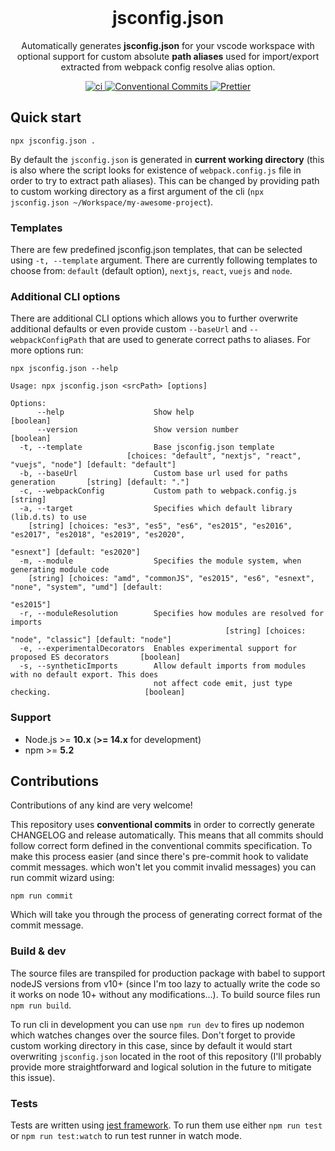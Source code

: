 <br>
<h1 align="center">jsconfig.json</h1>
<p align="center">
    Automatically generates <b>jsconfig.json</b> for your vscode workspace with optional support for custom absolute <b>path aliases</b> used for import/export extracted from webpack config resolve alias option.
</p>
<p align="center">
    <a href="https://github.com/jsimck/jsconfig.json/actions/workflows/build.yml">
        <img alt="ci" src="https://github.com/jsimck/jsconfig.json/actions/workflows/build.yml/badge.svg?branch=main">
    </a>
    <a href="https://conventionalcommits.org">
        <img alt="Conventional Commits" src="https://img.shields.io/badge/  Conventional%20Commits-1.0.0-yellow.svg">
    </a>
    <a href="https://github.com/prettier/prettier">
        <img alt="Prettier" src="https://img.shields.io/badge/code_style-prettier-ff69b4.svg?style=flat-square">
    </a>
</p>

## Quick start
```console
npx jsconfig.json .
```

By default the `jsconfig.json` is generated in **current working directory** (this is also where the script looks for existence of `webpack.config.js` file in order to try to extract path aliases). This can be changed by providing path to custom working directory as a first argument of the cli (`npx jsconfig.json ~/Workspace/my-awesome-project`).

### Templates

There are few predefined jsconfig.json templates, that can be selected using `-t, --template` argument. There are currently following templates to choose from: `default` (default option), `nextjs`, `react`, `vuejs` and `node`.

### Additional CLI options

There are additional CLI options which allows you to further overwrite additional defaults or even provide custom `--baseUrl` and `--webpackConfigPath` that are used to generate correct paths to aliases. For more options run:

```console
npx jsconfig.json --help
```
```console
Usage: npx jsconfig.json <srcPath> [options]

Options:
      --help                    Show help                                                     [boolean]
      --version                 Show version number                                           [boolean]
  -t, --template                Base jsconfig.json template
                          [choices: "default", "nextjs", "react", "vuejs", "node"] [default: "default"]
  -b, --baseUrl                 Custom base url used for paths generation       [string] [default: "."]
  -c, --webpackConfig           Custom path to webpack.config.js                               [string]
  -a, --target                  Specifies which default library (lib.d.ts) to use
    [string] [choices: "es3", "es5", "es6", "es2015", "es2016", "es2017", "es2018", "es2019", "es2020",
                                                                          "esnext"] [default: "es2020"]
  -m, --module                  Specifies the module system, when generating module code
    [string] [choices: "amd", "commonJS", "es2015", "es6", "esnext", "none", "system", "umd"] [default:
                                                                                              "es2015"]
  -r, --moduleResolution        Specifies how modules are resolved for imports
                                                [string] [choices: "node", "classic"] [default: "node"]
  -e, --experimentalDecorators  Enables experimental support for proposed ES decorators       [boolean]
  -s, --syntheticImports        Allow default imports from modules with no default export. This does
                                not affect code emit, just type checking.                     [boolean]
```

### Support
- Node.js >= **10.x** (**>= 14.x** for development)
- npm >= **5.2**


## Contributions

Contributions of any kind are very welcome!

This repository uses **conventional commits** in order to correctly generate CHANGELOG and release automatically. This means that all commits should follow correct form defined in the conventional commits specification. To make this process easier (and since there's pre-commit hook to validate commit messages. which won't let you commit invalid messages) you can run commit wizard using:

```
npm run commit
```

Which will take you through the process of generating correct format of the commit message.

### Build & dev

The source files are transpiled for production package with babel to support nodeJS versions from v10+ (since I'm too lazy to actually write the code so it works on node 10+ without any modifications...). To build source files run `npm run build`.

To run cli in development you can use `npm run dev` to fires up nodemon which watches changes over the source files. Don't forget to provide custom working directory in this case, since by default it would start overwriting `jsconfig.json` located in the root of this repository (I'll probably provide more straightforward and logical solution in the future to mitigate this issue).

### Tests

Tests are written using [jest framework](https://jestjs.io/). To run them use either `npm run test` or `npm run test:watch` to run test runner in watch mode.
